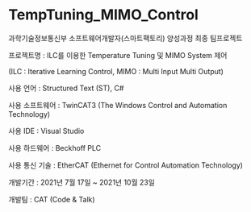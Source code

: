 # TempTuning_MIMO_Control
 과학기술정보통신부 소프트웨어개발자(스마트팩토리) 양성과정 최종 팀프로젝트
 
 프로젝트명 : ILC를 이용한 Temperature Tuning 및 MIMO System 제어
 
 (ILC : Iterative Learning Control, MIMO : Multi Input Multi Output)
 
 사용 언어 : Structured Text (ST), C#
 
 사용 소프트웨어 : TwinCAT3 (The Windows Control and Automation Technology)
 
 사용 IDE : Visual Studio
 
 사용 하드웨어 : Beckhoff PLC
 
 사용 통신 기술 : EtherCAT (Ethernet for Control Automation Technology)
 
 개발기간 : 2021년 7월 17일 ~ 2021년 10월 23일
 
 개발팀 : CAT (Code & Talk)
